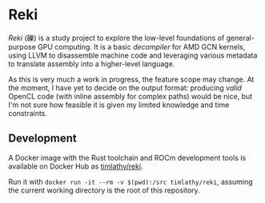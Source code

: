 # Reki

_Reki_ (礫) is a study project to explore the low-level foundations
of general-purpose GPU computing. It is a basic _decompiler_ for
AMD GCN kernels, using LLVM to disassemble machine code and leveraging
various metadata to translate assembly into a higher-level language.

As this is very much a work in progress, the feature scope may change.
At the moment, I have yet to decide on the output format:
producing _valid_ OpenCL code (with inline assembly for complex paths)
would be nice, but I'm not sure how feasible it is given my limited
knowledge and time constraints.

## Development

A Docker image with the Rust toolchain and ROCm development tools is available
on Docker Hub as [timlathy/reki](https://hub.docker.com/r/timlathy/reki/).

Run it with `docker run -it --rm -v $(pwd):/src timlathy/reki`, assuming
the current working directory is the root of this repository.
